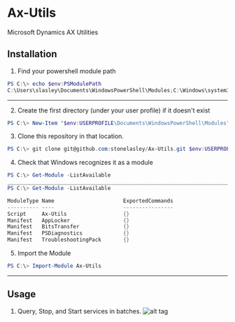 # Ax-Utils
Microsoft Dynamics AX Utilities

 ## Installation
  1. Find your powershell module path
```PowerShell
PS C:\> echo $env:PSModulePath
C:\Users\slasley\Documents\WindowsPowerShell\Modules;C:\Windows\system32\WindowsPowerShell\v1.0\Modules\
```
______________________________________________________________________________________________________________________________________________________
  2. Create the first directory (under your user profile) if it doesn't exist
  ```PowerShell
  PS C:\> New-Item "$env:USERPROFILE\Documents\WindowsPowerShell\Modules" -type directory
  ```
  3. Clone this repository in that location. 
  ```PowerShell
  PS C:\> git clone git@github.com:stonelasley/Ax-Utils.git $env:USERPROFILE\Documents\WindowsPowerShell\Modules\Ax-Utils
  ```
  4. Check that Windows recognizes it as a module 
  ```PowerShell
  PS C:\> Get-Module -ListAvailable
  ____________________________________________________________________________________________________________________________________________________________________________________________________________________________________________________________________________________________________________
  PS C:\> Get-Module -ListAvailable

  ModuleType Name                      ExportedCommands                                                           
  ---------- ----                      ----------------                                                           
  Script     Ax-Utils                  {}                                                                         
  Manifest   AppLocker                 {}                                                                         
  Manifest   BitsTransfer              {}                                                                         
  Manifest   PSDiagnostics             {}                                                                         
  Manifest   TroubleshootingPack       {}      
  ```
  5. Import the Module
  ```PowerShell
  PS C:\> Import-Module Ax-Utils
  ```
  ______________________________________________________________________________________________________________________________________________________
  
 ## Usage
 1. Query, Stop, and Start services in batches. 
 ![alt tag](https://dl.dropboxusercontent.com/u/29534952/img/Ax-Utils.PNG)
